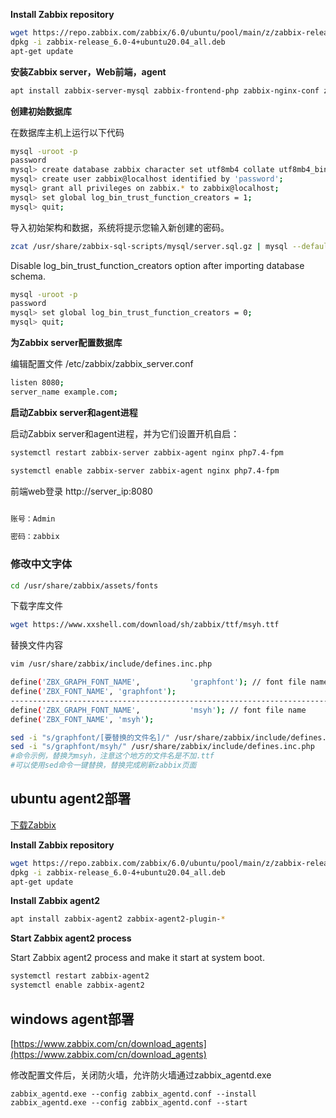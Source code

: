 **Install Zabbix repository**
```bash
wget https://repo.zabbix.com/zabbix/6.0/ubuntu/pool/main/z/zabbix-release/zabbix-release_6.0-4%2Bubuntu20.04_all.deb
dpkg -i zabbix-release_6.0-4+ubuntu20.04_all.deb
apt-get update
```

**安装Zabbix server，Web前端，agent**

```bash
apt install zabbix-server-mysql zabbix-frontend-php zabbix-nginx-conf zabbix-sql-scripts zabbix-agent
```

**创建初始数据库**

在数据库主机上运行以下代码

```bash
mysql -uroot -p
password
mysql> create database zabbix character set utf8mb4 collate utf8mb4_bin;
mysql> create user zabbix@localhost identified by 'password';
mysql> grant all privileges on zabbix.* to zabbix@localhost;
mysql> set global log_bin_trust_function_creators = 1;
mysql> quit;
```

导入初始架构和数据，系统将提示您输入新创建的密码。

```bash
zcat /usr/share/zabbix-sql-scripts/mysql/server.sql.gz | mysql --default-character-set=utf8mb4 -uzabbix -p zabbixDisable log_bin_trust_function_creators option after importing database schema.
```

Disable log_bin_trust_function_creators option after importing database schema.

```bash
mysql -uroot -p
password
mysql> set global log_bin_trust_function_creators = 0;
mysql> quit;
```

**为Zabbix server配置数据库**

编辑配置文件 /etc/zabbix/zabbix_server.conf 

```bash
listen 8080;
server_name example.com;
```

**启动Zabbix server和agent进程**

启动Zabbix server和agent进程，并为它们设置开机自启：

```bash
systemctl restart zabbix-server zabbix-agent nginx php7.4-fpm
```

```bash
systemctl enable zabbix-server zabbix-agent nginx php7.4-fpm
```

前端web登录 http://server_ip:8080

```bash

账号：Admin

密码：zabbix
```

### 修改中文字体

```bash
cd /usr/share/zabbix/assets/fonts
```

下载字库文件

```bash
wget https://www.xxshell.com/download/sh/zabbix/ttf/msyh.ttf
```

替换文件内容

```bash
vim /usr/share/zabbix/include/defines.inc.php
```

```bash
define('ZBX_GRAPH_FONT_NAME',           'graphfont'); // font file name
define('ZBX_FONT_NAME', 'graphfont');
-----------------------------------------------------------------------------------
define('ZBX_GRAPH_FONT_NAME',           'msyh'); // font file name
define('ZBX_FONT_NAME', 'msyh');
```

```bash
sed -i "s/graphfont/[要替换的文件名]/" /usr/share/zabbix/include/defines.inc.php
sed -i "s/graphfont/msyh/" /usr/share/zabbix/include/defines.inc.php   
#命令示例，替换为msyh，注意这个地方的文件名是不加.ttf
#可以使用sed命令一键替换，替换完成刷新zabbix页面
```

## ubuntu agent2部署

[下载Zabbix](https://www.zabbix.com/cn/download?zabbix=6.0&os_distribution=ubuntu&os_version=20.04&components=agent_2&db=&ws=)

**Install Zabbix repository**

```bash
wget https://repo.zabbix.com/zabbix/6.0/ubuntu/pool/main/z/zabbix-release/zabbix-release_6.0-4%2Bubuntu20.04_all.deb
dpkg -i zabbix-release_6.0-4+ubuntu20.04_all.deb
apt-get update
```

**Install Zabbix agent2**

```bash
apt install zabbix-agent2 zabbix-agent2-plugin-*
```

**Start Zabbix agent2 process**

Start Zabbix agent2 process and make it start at system boot.

```bash
systemctl restart zabbix-agent2
systemctl enable zabbix-agent2
```

## windows agent部署

[](https://cdn.zabbix.com/zabbix/binaries/stable/6.0/6.0.0/zabbix_agent-6.0.0-windows-amd64.zip)

[https://www.zabbix.com/cn/download_agents](https://www.zabbix.com/cn/download_agents)

修改配置文件后，关闭防火墙，允许防火墙通过zabbix_agentd.exe

```#注意用管理员启动cmd终端
zabbix_agentd.exe --config zabbix_agentd.conf --install
zabbix_agentd.exe --config zabbix_agentd.conf --start
```
